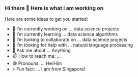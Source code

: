 ### Hi there 👋 Here is what I am working on

Here are some ideas to get you started:

- 🔭 I’m currently working on ... data science projects
- 🌱 I’m currently learning ... data science algorithms 
- 👯 I’m looking to collaborate on ... data science projects
- 🤔 I’m looking for help with ... natural language processing
- 💬 Ask me about ... Anything
- 📫 How to reach me: ...
- 😄 Pronouns: ... He/Him
- ⚡ Fun fact: ... I am from Singapore!
